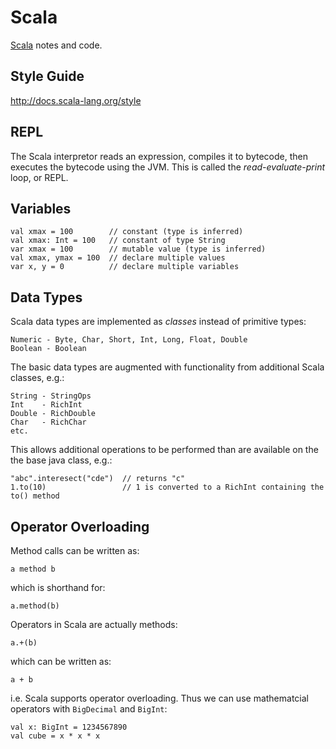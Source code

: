 Scala
=====

[Scala](http://www.scala-lang.org/) notes and code.


Style Guide
-----------
http://docs.scala-lang.org/style



REPL
----
The Scala interpretor reads an expression, compiles it to bytecode, then executes the bytecode using the JVM. This is called the *read-evaluate-print* loop, or REPL.


Variables
---------
    val xmax = 100        // constant (type is inferred)
    val xmax: Int = 100   // constant of type String
    var xmax = 100        // mutable value (type is inferred)    
    val xmax, ymax = 100  // declare multiple values
    var x, y = 0          // declare multiple variables


Data Types
----------
Scala data types are implemented as *classes* instead of primitive types:

    Numeric - Byte, Char, Short, Int, Long, Float, Double 
    Boolean - Boolean
    
The basic data types are augmented with functionality from additional Scala classes, e.g.:

    String - StringOps    
    Int    - RichInt
    Double - RichDouble
    Char   - RichChar
    etc.
            
This allows additional operations to be performed than are available on the the base java class, e.g.:
    
    "abc".interesect("cde")  // returns "c"
    1.to(10)                 // 1 is converted to a RichInt containing the to() method
    
    
Operator Overloading
--------------------
Method calls can be written as:

    a method b

which is shorthand for:

    a.method(b)

Operators in Scala are actually methods:

    a.+(b)

which can be written as:

    a + b

i.e. Scala supports operator overloading. Thus we can use mathematcial operators with `BigDecimal` and `BigInt`:

    val x: BigInt = 1234567890
    val cube = x * x * x

